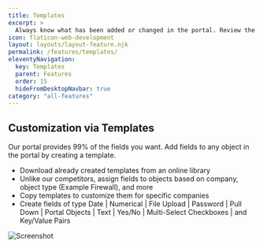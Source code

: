 ```yaml
---
title: Templates
excerpt: >
  Always know what has been added or changed in the portal. Review the change history widget at login to see what has changed since your last login or last week.
icon: flaticon-web-development
layout: layouts/layout-feature.njk
permalink: /features/templates/
eleventyNavigation:
  key: Templates
  parent: Features
  order: 15
  hideFromDesktopNavbar: true
category: "all-features"
---
```


## Customization via Templates

Our portal provides 99% of the fields you want. Add fields to any object in the portal by creating a template.

- Download already created templates from an online library
- Unlike our competitors, assign fields to objects based on company, object type (Example Firewall), and more
- Copy templates to customize them for specific companies
- Create fields of type Date | Numerical | File Upload | Password | Pull Down | Portal Objects | Text | Yes/No | Multi-Select Checkboxes | and Key/Value Pairs

<img class="img-fluid" src="https://www.itportal.com/v4/images/templates.gif?rID=3" alt="Screenshot">